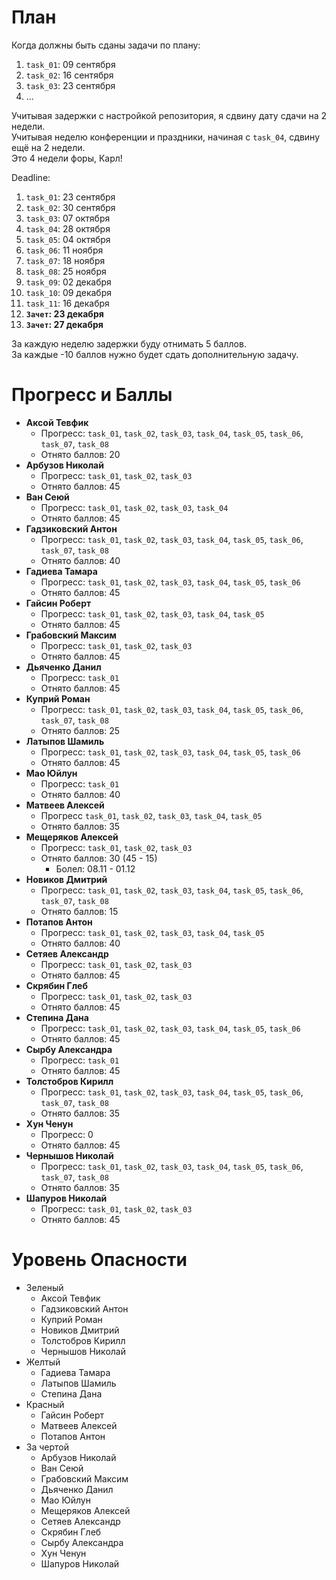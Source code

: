 # План

Когда должны быть сданы задачи по плану:
1. `task_01`: 09 сентября
1. `task_02`: 16 сентября
1. `task_03`: 23 сентября
1. ...

Учитывая задержки с настройкой репозитория, я сдвину дату сдачи на 2 недели.<br>
Учитывая неделю конференции и праздники, начиная с `task_04`, сдвину ещё на 2 недели.<br>
Это 4 недели форы, Карл!

Deadline:
1. `task_01`: 23 сентября
1. `task_02`: 30 сентября
1. `task_03`: 07 октября
1. `task_04`: 28 октября
1. `task_05`: 04 октября
1. `task_06`: 11 ноября
1. `task_07`: 18 ноября
1. `task_08`: 25 ноября
1. `task_09`: 02 декабря
1. `task_10`: 09 декабря
1. `task_11`: 16 декабря
1. **`Зачет`: 23 декабря**
1. **`Зачет`: 27 декабря**

За каждую неделю задержки буду отнимать 5 баллов.<br>
За каждые -10 баллов нужно будет сдать дополнительную задачу.

# Прогресс и Баллы

- **Аксой Тевфик**
  - Прогресс: `task_01`, `task_02`, `task_03`, `task_04`, `task_05`, `task_06`, `task_07`, `task_08`
  - Отнято баллов: 20
- **Арбузов Николай**
  - Прогресс: `task_01`, `task_02`, `task_03`
  - Отнято баллов: 45
- **Ван Сеюй**
  - Прогресс: `task_01`, `task_02`, `task_03`, `task_04`
  - Отнято баллов: 45
- **Гадзиковский Антон**
  - Прогресс: `task_01`, `task_02`, `task_03`, `task_04`, `task_05`, `task_06`, `task_07`, `task_08`
  - Отнято баллов: 40
- **Гадиева Тамара**
  - Прогресс: `task_01`, `task_02`, `task_03`, `task_04`, `task_05`, `task_06`
  - Отнято баллов: 45
- **Гайсин Роберт**
  - Прогресс: `task_01`, `task_02`, `task_03`, `task_04`, `task_05`
  - Отнято баллов: 45
- **Грабовский Максим**
  - Прогресс: `task_01`, `task_02`, `task_03`
  - Отнято баллов: 45
- **Дьяченко Данил**
  - Прогресс: `task_01`
  - Отнято баллов: 45
- **Куприй Роман**
  - Прогресс: `task_01`, `task_02`, `task_03`, `task_04`, `task_05`, `task_06`, `task_07`, `task_08`
  - Отнято баллов: 25
- **Латыпов Шамиль**
  - Прогресс: `task_01`, `task_02`, `task_03`, `task_04`, `task_05`, `task_06`
  - Отнято баллов: 45
- **Мао Юйлун**
  - Прогресс: `task_01`
  - Отнято баллов: 40
- **Матвеев Алексей**
  - Прогресс `task_01`, `task_02`, `task_03`, `task_04`, `task_05`
  - Отнято баллов: 35
- **Мещеряков Алексей**
  - Прогресс: `task_01`, `task_02`, `task_03`
  - Отнято баллов: 30 (45 - 15)
    - Болел: 08.11 - 01.12
- **Новиков Дмитрий**
  - Прогресс: `task_01`, `task_02`, `task_03`, `task_04`, `task_05`, `task_06`, `task_07`, `task_08`
  - Отнято баллов: 15
- **Потапов Антон**
  - Прогресс: `task_01`, `task_02`, `task_03`, `task_04`, `task_05`
  - Отнято баллов: 40
- **Сетяев Александр**
  - Прогресс: `task_01`, `task_02`, `task_03`
  - Отнято баллов: 45
- **Скрябин Глеб**
  - Прогресс: `task_01`, `task_02`, `task_03`
  - Отнято баллов: 45
- **Степина Дана**
  - Прогресс: `task_01`, `task_02`, `task_03`, `task_04`, `task_05`, `task_06`
  - Отнято баллов: 45
- **Сырбу Александра**
  - Прогресс: `task_01`
  - Отнято баллов: 45
- **Толстобров Кирилл**
  - Прогресс: `task_01`, `task_02`, `task_03`, `task_04`, `task_05`, `task_06`, `task_07`, `task_08`
  - Отнято баллов: 35
- **Хун Ченун**
  - Прогресс: 0
  - Отнято баллов: 45
- **Чернышов Николай**
  - Прогресс: `task_01`, `task_02`, `task_03`, `task_04`, `task_05`, `task_06`, `task_07`, `task_08`
  - Отнято баллов: 35
- **Шапуров Николай**
  - Прогресс: `task_01`, `task_02`, `task_03`
  - Отнято баллов: 45

# Уровень Опасности

- Зеленый
  - Аксой Тевфик
  - Гадзиковский Антон
  - Куприй Роман
  - Новиков Дмитрий
  - Толстобров Кирилл
  - Чернышов Николай
- Желтый
  - Гадиева Тамара
  - Латыпов Шамиль
  - Степина Дана
- Красный
  - Гайсин Роберт
  - Матвеев Алексей
  - Потапов Антон
- За чертой
  - Арбузов Николай
  - Ван Сеюй
  - Грабовский Максим
  - Дьяченко Данил
  - Мао Юйлун
  - Мещеряков Алексей
  - Сетяев Александр
  - Скрябин Глеб
  - Сырбу Александра
  - Хун Ченун
  - Шапуров Николай
